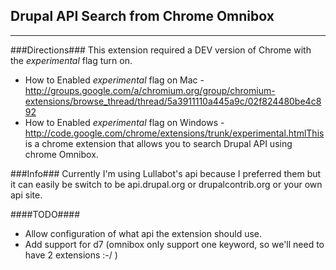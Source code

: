 ## Drupal API Search from Chrome Omnibox ##
- - -
###Directions###
This extension required a DEV version of Chrome with the *experimental* flag turn on.

- How to Enabled *experimental* flag on Mac - http://groups.google.com/a/chromium.org/group/chromium-extensions/browse_thread/thread/5a3911110a445a9c/02f824480be4c892
- How to Enabled *experimental* flag on Windows - http://code.google.com/chrome/extensions/trunk/experimental.htmlThis is a chrome extension that allows you to search Drupal API using chrome Omnibox.

###Info###
Currently I'm using Lullabot's api because I preferred them but it can easily be switch to be api.drupal.org or drupalcontrib.org or your own api site.

####TODO####
- Allow configuration of what api the extension should use.
- Add support for d7 (omnibox only support one keyword, so we'll need to have 2 extensions :-/ )

